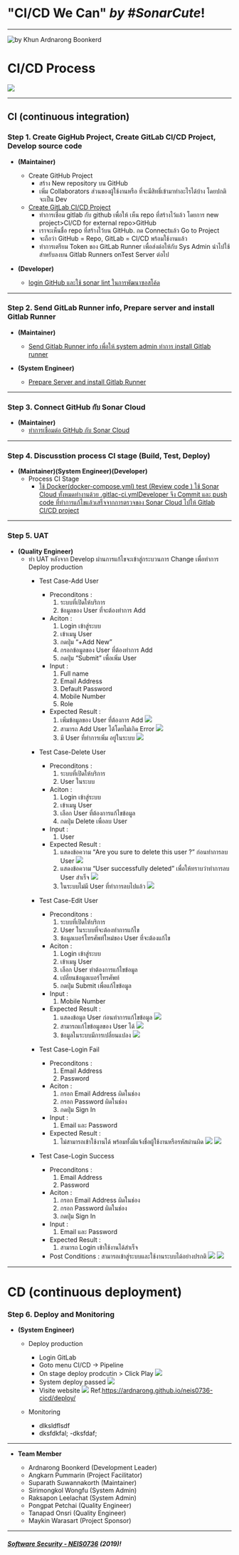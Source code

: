# **"CI/CD We Can"** *by #SonarCute*!
---

![](ScopePresentation.jpg "by Khun Ardnarong Boonkerd")

# **CI/CD Process**
![](CICD_Process01.png)


---

## **CI (continuous integration)**

### **Step 1. Create GigHub Project, Create GitLab CI/CD Project, Develop source code**
* **(Maintainer)**

	* Create GitHub Project
		- สร้าง New repository บน GitHub
		- เพิ่ม Collaborators ส่วนของผู้ใช้งานหรือ ที่จะมีสิทธิ์เข้ามาทำอะไรได้บ้าง โดยปกติจะเป็น Dev
	* [Create GitLab CI/CD Project](https://ardnarong.github.io/neis0736-cicd/Using%20GitLab%20CI-CD%20with%20a%20GitHub%20repository/)
		- ทำการเชื่อม gitlab กับ github เพื่อให้ เห็น repo  ที่สร้างไว้แล้ว โดยการ new project>CI/CD for external repo>GitHub
		- เราจะเห็นชื่อ repo ที่สร้างไว้บน GitHub. กด Connectแล้ว Go to Project
		- จะถือว่า GitHub = Repo, GitLab = CI/CD พร้อมใช้งานแล้ว
		- ทำการเตรียม Token ของ GitLab Runner  เพื่อส่งต่อให้กับ Sys Admin นำไปใช้สำหรับลงบน Gitlab Runners onTest Server ต่อไป
* **(Developer)**

	* [login GitHub และใช้ sonar lint ในการพัฒนาซอสโค้ด](https://ardnarong.github.io/neis0736-cicd/Improving%20code%20quality%20with%20SonarQube/)


---

### **Step 2. Send GitLab Runner info, Prepare server and install Gitlab Runner**
* **(Maintainer)**
	* [Send Gitlab Runner info เพื่อให้ system admin ทำการ install Gitlab runner](https://ardnarong.github.io/neis0736-cicd/Maintainer%20send%20GitLab%20runner%20token%20to%20System%20Admin/)

* **(System Engineer)**
	* [Prepare Server and install Gitlab Runner](https://ardnarong.github.io/neis0736-cicd/System%20Admin%20Prepare%20Server/)

---

### **Step 3. Connect GitHub กับ Sonar Cloud**

* **(Maintainer)**
	* [ทำการเชื่อมต่อ GitHub กับ Sonar Cloud](https://ardnarong.github.io/neis0736-cicd/github-and-sonarcloud/)


---

### **Step 4. Discusstion process CI stage (Build, Test, Deploy)**

* **(Maintainer)(System Engineer)(Developer)**
	* Process CI Stage
		- [ใช้ Docker(docker-compose.yml) test (Review code ) ใช้ Sonar Cloud ทั้งหมดทำงานด้วย .gitlac-ci.ymlDeveloper จึง Commit และ push code ที่ทำการแก้ไขแล้วเสร็จจากการตรวจของ Sonar Cloud ไปให้ Gitlab CI/CD project](https://ardnarong.github.io/neis0736-cicd/Improving%20code%20quality%20with%20SonarQube/images/img%20(4).png)


---

### **Step 5. UAT**

* **(Quality Engineer)**
	* ทำ UAT หลังจาก Develop ผ่านการแก้ไขจะเข้าสู่กระบวนการ Change เพื่อทำการ Deploy production
		- Test Case-Add User
			- Preconditons :
				1. ระบบที่เปิดให้บริการ
				2. ข้อมูลของ User ที่จะต้องทำการ Add
			- Aciton : 
				1. Login เข้าสู่ระบบ
				2. เข้าเมนู User
				3. กดปุ่ม “+Add New”
				4. กรอกข้อมูลของ User ที่ต้องทำการ Add
				5. กดปุ่ม “Submit” เพื่อเพิ่ม User
			- Input : 
				1. Full name
				2. Email Address
				3. Default Password
				4. Mobile Number
				5. Role
			- Expected Result :
				1. เพิ่มข้อมูลของ User ที่ต้องการ Add
					![](CICD_adduser01.png)
				2. สามารถ Add User ได้โดยไม่เกิด Error
					![](CICD_adduser02.png)
				3. มี User ที่ทำการเพิ่ม อยู่ในระบบ
					![](CICD_adduser03.png)

		- Test Case-Delete User
			- Preconditons :
				1. ระบบที่เปิดให้บริการ
				2. User ในระบบ
			- Aciton : 
				1. Login เข้าสู่ระบบ
				2. เข้าเมนู User
				3. เลือก User ที่ต้องการแก้ไขข้อมูล
				4. กดปุ่ม Delete เพื่อลบ User
			- Input : 
				1. User
			- Expected Result :
				1. แสดงข้อความ “Are you sure to delete this user ?” ก่อนทำการลบ User
					![](CICD_deluser01.png)
				2. แสดงข้อความ “User successfully deleted” เพื่อให้ทราบว่าทำการลบ User สำเร็จ
					![](CICD_deluser02.png)
				3. ในระบบไม่มี User ที่ทำการลบไปแล้ว
					![](CICD_deluser03.png)
		
		- Test Case-Edit User
		
			- Preconditons :
				1. ระบบที่เปิดให้บริการ
				2. User ในระบบที่จะต้องทำการแก้ไข
				3. ข้อมูลเบอร์โทรศัพท์ใหม่ของ User ที่จะต้องแก้ไข
			- Aciton : 
				1. Login เข้าสู่ระบบ
				2. เข้าเมนู User
				3. เลือก User ทำต้องการแก้ไขข้อมูล
				4. เปลี่ยนข้อมูลเบอร์โทรศัพท์
				5. กดปุ่ม Submit เพื่อแก้ไขข้อมูล
			- Input : 
				1. Mobile Number
			- Expected Result :
				1. แสดงข้อมูล User ก่อนทำการแก้ไขข้อมูล
					![](CICD_edituser01.png)
				2. สามารถแก้ไขข้อมูลของ User ได้
					![](CICD_edituser02.png)
				3. ข้อมูลในระบบมีการเปลี่ยนแปลง
					![](CICD_edituser03.png)
				
		- Test Case-Login Fail
			- Preconditons :
				1. Email Address
				2. Password
			- Aciton : 
				1. กรอก Email Address ผิดในช่อง
				2. กรอก Password ผิดในช่อง
				3. กดปุ่ม Sign In
			- Input : 
				1. Email และ Password
			- Expected Result :
				1. ไม่สามารถเข้าใช้งานได้ พร้อมทั้งมีแจ้งชื่อผู้ใช้งานหรือรหัสผ่านผิด
					![](CICD_loginf01.png)
					![](CICD_loginf02.png)
		
		- Test Case-Login Success
			- Preconditons :
				1. Email Address
				2. Password
			- Aciton : 
				1. กรอก Email Address ผิดในช่อง
				2. กรอก Password ผิดในช่อง
				3. กดปุ่ม Sign In
			- Input : 
				1. Email และ Password
			- Expected Result :
				1. สามารถ Login เข้าใช้งานได้สำเร็จ
			- Post Conditions : สามารถเข้าสู่ระบบและใช้งานระบบได้อย่างปรกติ
					![](CICD_logins01.png)
					![](CICD_logins02.png)

---
# **CD (continuous deployment)**

### **Step 6. Deploy and Monitoring**

* **(System Engineer)**
	* Deploy production 
		- Login GitLab
		- Goto menu CI/CD -> Pipeline
		- On stage deploy prodcutin > Click Play 
		![](CICD_deploy01.PNG)
		- System deploy passed 
		![](CICD_deploy02.PNG)
		- Visite website 
		![](CICD_deploy03.PNG)
Ref.https://ardnarong.github.io/neis0736-cicd/deploy/

	
	
	* Monitoring
		- dlksldflsdf
		- dksfdkfal;
		-dksfdaf;


---

* **Team Member**

	- Ardnarong Boonkerd (Development Leader)
	- Angkarn Pummarin (Project Facilitator)
	- Suparath Suwannakorth (Maintainer)
	- Sirimongkol Wongfu (System Admin)
	- Raksapon Leelachat (System Admin)
	- Pongpat Petchai (Quality Engineer)
	- Tanapad Onsri (Quality Engineer)
	- Maykin Warasart (Project Sponsor)

---

##### **[Software Security - NEIS0736](../) (2019)**!
